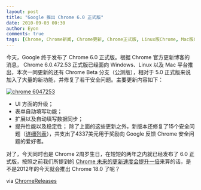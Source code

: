 ```yaml
---
layout: post
title: "Google 推出 Chrome 6.0 正式版"
date: 2010-09-03 00:30
author: Eyon
comments: true
tags: [Chrome, Chrome新闻, Chrome更新, Chrome正式版, Linux版Chrome, Mac版Chrome]
---
```

今天，Google 终于发布了 Chrome 6.0 正式版。根据 Chrome 官方更新博客的消息， Chrome 6.0.472.53 正式版已经面向 Windows、Linux 以及 Mac 平台推出，本次一同更新的还有 Chrome Beta 分支（公测版），相对于 5.0 正式版来说加入了大量的新功能，并修复了若干安全问题。主要更新内容如下：

<a href="http://img.chromi.org/2010/09/chrome-6047253.png">![](http://img.chromi.org/2010/09/chrome-6047253.png "chrome 6047253")</a>


*   UI 方面的升级；
*   表单自动填写功能；
*   扩展以及自动填写数据同步；
*   提升性能以及稳定性；
除了上面的这些更新之外，新版本还修复了15个安全问题（[详细列表](http://googlechromereleases.blogspot.com/2010/09/stable-and-beta-channel-updates.html)），共支出了4337美元用于奖励向 Google 反馈 Chrome 安全问题的爱好者。

对了，今天同时也是 Chrome 2周岁生日，在短短的两年之内就已经发布了 6.0 正式版，按照之前我们所提到的 [Chrome 未来的更新速度会提升一倍](http://www.chromi.org/archives/6144)来算的话，是不是2012年的今天就会推出 Chrome 18.0 了呢？

via [ChromeReleases](http://googlechromereleases.blogspot.com/2010/09/stable-and-beta-channel-updates.html)
